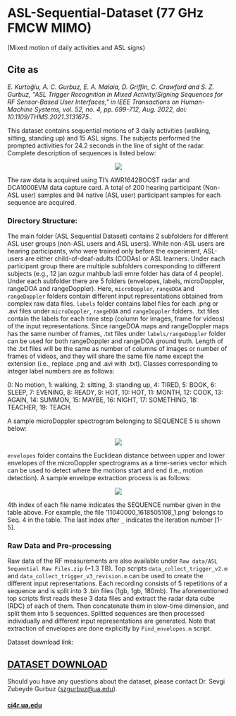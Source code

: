 # ASL-Sequential-Dataset (77 GHz FMCW MIMO)
(Mixed motion of daily activities and ASL signs)

## Cite as

*E. Kurtoğlu, A. C. Gurbuz, E. A. Malaia, D. Griffin, C. Crawford and S. Z. Gurbuz, "ASL Trigger Recognition in Mixed Activity/Signing Sequences for RF Sensor-Based User Interfaces," in IEEE Transactions on Human-Machine Systems, vol. 52, no. 4, pp. 699-712, Aug. 2022, doi: 10.1109/THMS.2021.3131675..*

This dataset contains sequential motions of 3 daily activities (walking, sitting, standing up) and 15 ASL signs. The subjects performed the prompted activities for 24.2 seconds in the line of sight of the radar. Complete description of sequences is listed below:

<p align="center">
  <img src="https://user-images.githubusercontent.com/66335348/123162029-bc279d00-d435-11eb-914b-06c5b20a4489.png" />
</p>

The raw data is acquired using TI’s AWR1642BOOST radar and DCA1000EVM data capture card. A total of 200 hearing participant (Non-ASL user) samples and 94 native (ASL user) participant samples for each sequence are acquired.

### Directory Structure:

The main folder (ASL Sequential Dataset) contains 2 subfolders for different ASL user groups (non-ASL users and ASL users). While non-ASL users are hearing participants, who were trained only before the experiment, ASL-users are either child-of-deaf-adults (CODAs) or ASL learners. Under each participant group there are multiple subfolders corresponding to different subjects (e.g., 12 jan ozgur mahbub ladi emre folder has data of 4 people). Under each subfolder there are 5 folders (envelopes, labels, microDoppler, rangeDOA and rangeDoppler). Here, `microDoppler`, `rangeDOA` and `rangeDoppler` folders contain different input representations obtained from complex raw data files. `labels` folder contains label files for each .png or .avi files under `microDoppler`, `rangeDOA` and `rangeDoppler` folders. .txt files contain the labels for each time step (column for images, frame for videos) of the input representations. Since rangeDOA maps and rangeDoppler maps has the same number of frames, .txt files under `labels/rangeDoppler` folder can be used for both rangeDoppler and rangeDOA ground truth. Length of the .txt files will be the same as number of columns of images or number of frames of videos, and they will share the same file name except the extension (i.e., replace .png and .avi with .txt). Classes corresponding to integer label numbers are as follows:

0: No motion, 1: walking, 2: sitting, 3: standing up, 4: TIRED, 5: BOOK, 6: SLEEP, 7: EVENING, 8: READY, 9: HOT, 10: HOT, 11: MONTH, 12: COOK, 13: AGAIN, 14: SUMMON, 15: MAYBE, 16: NIGHT, 17: SOMETHING, 18: TEACHER, 19: TEACH.

A sample microDoppler spectrogram belonging to SEQUENCE 5 is shown below:

<p align="center">
  <img src="https://user-images.githubusercontent.com/66335348/142496455-000a6f49-e945-43f2-848c-c382a125a768.png" />
</p>

`envelopes` folder contains the Euclidean distance between upper and lower envelopes of the microDoppler spectrograms as a time-series vector which can be used to detect where the motions start and end (i.e., motion detection). A sample envelope extraction process is as follows:

<p align="center">
  <img src="https://user-images.githubusercontent.com/60670979/142490804-448d5d83-a6bc-4619-9ae5-4a2cb376392a.png" />
</p>

4th index of each file name indicates the SEQUENCE number given in the table above. For example, the file ‘11040000_1618505108_1.png’ belongs to Seq. 4 in the table. The last index after `_` indicates the iteration number \[1-5\].

### Raw Data and Pre-processing

Raw data of the RF measurements are also available under `Raw data/ASL Sequential Raw Files.zip` (~1.3 TB). Top scripts `data_collect_trigger_v2.m` and `data_collect_trigger_v3_revision.m` can be used to create the different input representations. Each recording consists of 5 repetitions of a sequence and is split into 3 .bin files (1gb, 1gb, 180mb). The aforementioned top scripts first reads these 3 data files and extract the radar data cube (RDC) of each of them. Then concatenate them in slow-time dimension, and split them into 5 sequences. Splitted sequences are then processed individually and different input representations are generated. Note that extraction of envelopes are done explicitly by `Find_envelopes.m` script.


Dataset download link:
## [DATASET DOWNLOAD](https://storage.cloud.google.com/asl_sequential_thms2021_dataset)

Should you have any questions about the dataset, please contact Dr. Sevgi Zubeyde Gurbuz (szgurbuz@ua.edu).

#### [ci4r.ua.edu](https://ci4r.ua.edu)

<!---
## [DATASET DOWNLOAD](https://bama365-my.sharepoint.com/:f:/g/personal/ekurtoglu_crimson_ua_edu/EjrqvtrhIupDrPnefNwOLyIBJn80gv_6UlFAgWjku2srOw?e=Fkx05A)
--->

<!--- (https://drive.google.com/drive/folders/1AZRB-uCphFzmG-q_0cvmIad1un4HPMxU?usp=sharing) --->


